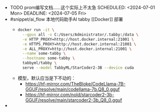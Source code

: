 - TODO prom编写文档……这个实际上不太急
  SCHEDULED: <2024-07-01 Mon>
  DEADLINE: <2024-07-05 Fri>
- #snippet/ai_flow 本地代码助手AI tabby [[Docker]] 部署
	- ```sh
	  docker run -it \
	    --gpus all -v C:/Users/Administrator/.tabby:/data \
	    -e HTTP_PROXY=http://host.docker.internal:21001 \
	    -e HTTPS_PROXY=http://host.docker.internal:21001 \
	    -e ALL_PROXY=http://host.docker.internal:21001 \
	    --name some-tabby \
	    --hostname some-tabby \
	    tabbyml/tabby \
	    serve --model TabbyML/StarCoder2-3B --device cuda
	  ```
	- 模型，默认应当是下不动的：
		- <https://hf-mirror.com/TheBloke/CodeLlama-7B-GGUF/resolve/main/codellama-7b.Q8_0.gguf>
		- <https://hf-mirror.com/nold/starcoder2-3b-GGUF/resolve/main/starcoder2-3b_Q8_0.gguf>
-